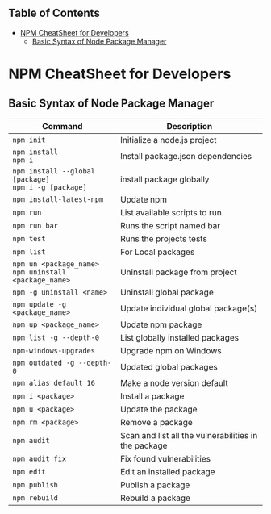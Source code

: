 ## Table of Contents

- [NPM CheatSheet for Developers](#npm-cheatsheet-for-developers)
  - [Basic Syntax of Node Package Manager](#basic-syntax-of-node-package-manager)

# NPM CheatSheet for Developers

## Basic Syntax of Node Package Manager

| Command                                                        | Description                                          |
| -------------------------------------------------------------- | ---------------------------------------------------- |
| `npm init`                                                     | Initialize a node.js project                         |
| `npm install` <br /> `npm i`                                   | Install package.json dependencies                    |
| `npm install --global [package]` <br /> `npm i -g [package]`   | install package globally                             |
| `npm install-latest-npm`                                       | Update npm                                           |
| `npm run`                                                      | List available scripts to run                        |
| `npm run bar`                                                  | Runs the script named bar                            |
| `npm test`                                                     | Runs the projects tests                              |
| `npm list`                                                     | For Local packages                                   |
| `npm un <package_name> ` <br /> `npm uninstall <package_name>` | Uninstall package from project                       |
| `npm -g uninstall <name> `                                     | Uninstall global package                             |
| `npm update -g <package_name> `                                | Update individual global package(s)                  |
| `npm up <package_name>`                                        | Update npm package                                   |
| `npm list -g --depth-0`                                        | List globally installed packages                     |
| `npm-windows-upgrades`                                         | Upgrade npm on Windows                               |
| `npm outdated -g --depth-0`                                    | Updated global packages                              |
| `npm alias default 16`                                         | Make a node version default                          |
| `npm i <package>`                                              | Install a package                                    |
| `npm u <package>`                                              | Update the package                                   |
| `npm rm <package>`                                             | Remove a package                                     |
| `npm audit`                                                    | Scan and list all the vulnerabilities in the package |
| `npm audit fix`                                                | Fix found vulnerabilities                            |
| `npm edit`                                                     | Edit an installed package                            |
| `npm publish`                                                  | Publish a package                                    |
| `npm rebuild`                                                  | Rebuild a package                                    |
